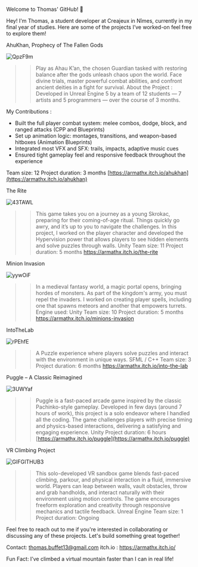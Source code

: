 Welcome to Thomas' GitHub! 👋
  
Hey! I'm Thomas, a student developer at Creajeux in Nîmes, currently in my final year of studies.
Here are some of the projects I’ve worked-on feel free to explore them!</h1>

AhuKhan, Prophecy of The Fallen Gods

![QpzF9m](https://github.com/user-attachments/assets/989e28dd-f8e9-47ba-a20e-a5f1c87870ef)

>> Play as Ahau K’an, the chosen Guardian tasked with restoring balance after the gods unleash chaos upon the world. Face divine trials, master powerful combat abilities, and confront ancient deities in a fight for survival.
About the Project :
Developed in Unreal Engine 5 by a team of 12 students — 7 artists and 5 programmers — over the course of 3 months.

My Contributions :
- Built the full player combat system: melee combos, dodge, block, and ranged attacks (CPP and Blueprints)
- Set up animation logic: montages, transitions, and weapon-based hitboxes (Animation Blueprints)
- Integrated most VFX and SFX: trails, impacts, adaptive music cues
- Ensured tight gameplay feel and responsive feedback throughout the experience
  
Team size: 12
Project duration: 3 months
[https://armathx.itch.io/ahukhan](https://armathx.itch.io/ahukhan)


The Rite

![43TAWL](https://github.com/user-attachments/assets/1364c280-c076-4c96-84de-fa638cfd936d)

>> This game takes you on a journey as a young Skrokac, preparing for their coming-of-age ritual. Things quickly go awry, and it’s up to you to navigate the challenges.
In this project, I worked on the player character and developed the Hypervision power that allows players to see hidden elements and solve puzzles through walls.
Unity
Team size: 11
Project duration: 5 months
https://armathx.itch.io/the-rite


Minion Invasion

![yywOiF](https://github.com/user-attachments/assets/967ab1d9-2a44-4531-8ce1-7b9360433705)

>> In a medieval fantasy world, a magic portal opens, bringing hordes of monsters. As part of the kingdom's army, you must repel the invaders.
I worked on creating player spells, including one that spawns meteors and another that empowers turrets.
Engine used: Unity
Team size: 10
Project duration: 5 months
https://armathx.itch.io/minions-invasion


IntoTheLab

![rPEhfE](https://github.com/user-attachments/assets/80678dac-21d0-4c75-aa68-4a48724f1459)

>> A Puzzle experience where players solve puzzles and interact with the environment in unique ways.
SFML / C++
Team size: 3
Project duration: 6 months
https://armathx.itch.io/into-the-lab

Puggle – A Classic Reimagined

![3UWYaf](https://github.com/user-attachments/assets/f0ead450-d0a2-471c-80c9-b444a9928c7e)

>> Puggle is a fast-paced arcade game inspired by the classic Pachinko-style gameplay. Developed in few days (around 7 hours of work), this project is a solo endeavor where I handled all the coding. The game challenges players with precise timing and physics-based interactions, delivering a satisfying and engaging experience.
Unity
Project duration: 6 hours
[https://armathx.itch.io/puggle](https://armathx.itch.io/puggle) 

VR Climbing Project

![GIFGITHUB3](https://github.com/user-attachments/assets/b6b205c2-c229-4c0f-814a-164a2270421d)


>>This solo-developed VR sandbox game blends fast-paced climbing, parkour, and physical interaction in a fluid, immersive world. Players can leap between walls, vault obstacles, throw and grab handholds, and interact naturally with their environment using motion controls. The game encourages freeform exploration and creativity through responsive mechanics and tactile feedback.
Unreal Engine
Team size: 1
Project duration: Ongoing

Feel free to reach out to me if you're interested in collaborating or discussing any of these projects. Let's build something great together!

Contact: thomas.buffet13@gmail.com
itch.io : https://armathx.itch.io/

Fun Fact: I’ve climbed a virtual mountain faster than I can in real life!
